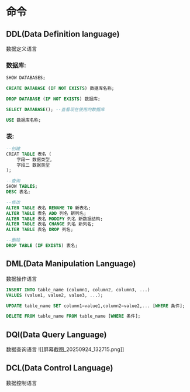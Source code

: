 # 命令
## DDL(Data Definition language)
数据定义语言
### 数据库:
```sql
SHOW DATABASES;

CREATE DATABASE (IF NOT EXISTS) 数据库名称;

DROP DATABASE (IF NOT EXISTS) 数据库;

SELECT DATABASE(); --查看现在使用的数据库

USE 数据库名称;
```
### 表:
```sql
--创建
CREAT TABLE 表名 (
	字段一 数据类型,
	字段二 数据类型
);

--查询
SHOW TABLES;
DESC 表名;

--修改
ALTER TABLE 表名 RENAME TO 新表名;
ALTER TABLE 表名 ADD 列名 新列名;
ALTER TABLE 表名 MODIFY 列名 新数据结构;
ALTER TABLE 表名 CHANGE 列名 新列名;
ALTER TABLE 表名 DROP 列名;

--删除
DROP TABLE (IF EXISTS) 表名;

```

## DML(Data Manipulation Language)
数据操作语言
```SQL
INSERT INTO table_name (column1, column2, column3, ...)
VALUES (value1, value2, value3, ...);

UPDATE table_name SET column1=value1,column2=value2,... [WHERE 条件];

DELETE FROM table_name FROM table_name [WHERE 条件];
```

## DQl(Data Query Language)
数据查询语言
![[屏幕截图_20250924_132715.png]]
## DCL(Data Control Language)
数据控制语言
